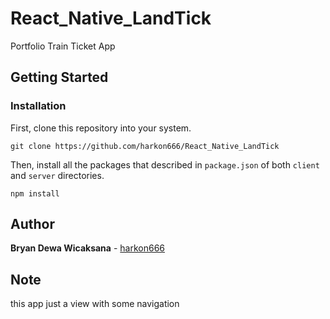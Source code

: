 # React_Native_LandTick

Portfolio Train Ticket App

## Getting Started

### Installation

First, clone this repository into your system.

```
git clone https://github.com/harkon666/React_Native_LandTick
```

Then, install all the packages that described in `package.json` of both `client` and `server` directories.

```
npm install
```

## Author

**Bryan Dewa Wicaksana** - [harkon666](https://github.com/harkon666)

## Note

this app just a view with some navigation
